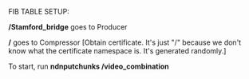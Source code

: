 FIB TABLE SETUP:

**/Stamford_bridge** goes to Producer 

**/** goes to Compressor [Obtain certificate. It's just "/" because we don't know what the certificate namespace is. It's generated randomly.]


To start, run **ndnputchunks /video_combination**
